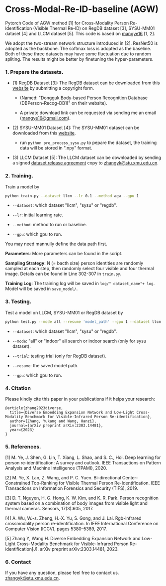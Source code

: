 # Cross-Modal-Re-ID-baseline (AGW) 
Pytorch Code of AGW method [1] for Cross-Modality Person Re-Identification (Visible Thermal Re-ID) on RegDB dataset [3],  SYSU-MM01 dataset [4] and LLCM dataset [5]. 
This code is based on [mangye16](https://github.com/mangye16/Cross-Modal-Re-ID-baseline) [1, 2].

We adopt the two-stream network structure introduced in [2]. ResNet50 is adopted as the backbone. The softmax loss is adopted as the baseline. 
Both of these three datasets may have some fluctuation due to random spliting. The results might be better by finetuning the hyper-parameters. 

### 1. Prepare the datasets.

- (1) RegDB Dataset [3]: The RegDB dataset can be downloaded from this [website](http://dm.dongguk.edu/link.html) by submitting a copyright form.

    - (Named: "Dongguk Body-based Person Recognition Database (DBPerson-Recog-DB1)" on their website). 

    - A private download link can be requested via sending me an email (mangye16@gmail.com). 
  
- (2) SYSU-MM01 Dataset [4]: The SYSU-MM01 dataset can be downloaded from this [website](http://isee.sysu.edu.cn/project/RGBIRReID.htm).

   - run `python pre_process_sysu.py` to pepare the dataset, the training data will be stored in ".npy" format.
 
- (3) LLCM Dataset [5]: The LLCM dataset can be downloaded by sending a signed [dataset release agreement](https://github.com/ZYK100/LLCM/blob/main/Agreement/LLCM%20DATASET%20RELEASE%20AGREEMENT.pdf) copy to zhangyk@stu.xmu.edu.cn. 


### 2. Training.
  Train a model by
  ```bash
python train.py --dataset llcm --lr 0.1 --method agw --gpu 1
```

  - `--dataset`: which dataset "llcm", "sysu" or "regdb".

  - `--lr`: initial learning rate.
  
  -  `--method`: method to run or baseline.
  
  - `--gpu`:  which gpu to run.

You may need mannully define the data path first.

**Parameters**: More parameters can be found in the script.

**Sampling Strategy**: N (= bacth size) person identities are randomly sampled at each step, then randomly select four visible and four thermal image. Details can be found in Line 302-307 in `train.py`.

**Training Log**: The training log will be saved in `log/" dataset_name"+ log`. Model will be saved in `save_model/`.

### 3. Testing.

Test a model on LLCM, SYSU-MM01 or RegDB dataset by 
  ```bash
python test.py --mode all --resume 'model_path' --gpu 1 --dataset llcm
```
  - `--dataset`: which dataset "llcm", "sysu" or "regdb".
  
  - `--mode`: "all" or "indoor" all search or indoor search (only for sysu dataset).
  
  - `--trial`: testing trial (only for RegDB dataset).
  
  - `--resume`: the saved model path.
  
  - `--gpu`:  which gpu to run.

### 4. Citation

Please kindly cite this paper in your publications if it helps your research:
```
@article{zhang2023diverse,
  title={Diverse Embedding Expansion Network and Low-Light Cross-Modality Benchmark for Visible-Infrared Person Re-identification},
  author={Zhang, Yukang and Wang, Hanzi},
  journal={arXiv preprint arXiv:2303.14481},
  year={2023}
}
```

###  5. References.

[1] M. Ye, J. Shen, G. Lin, T. Xiang, L. Shao, and S. C., Hoi. 	Deep learning for person re-identification: A survey and outlook. IEEE Transactions on Pattern Analysis and Machine Intelligence (TPAMI), 2020.

[2] M. Ye, X. Lan, Z. Wang, and P. C. Yuen. Bi-directional Center-Constrained Top-Ranking for Visible Thermal Person Re-Identification. IEEE Transactions on Information Forensics and Security (TIFS), 2019.

[3] D. T. Nguyen, H. G. Hong, K. W. Kim, and K. R. Park. Person recognition system based on a combination of body images from visible light and thermal cameras. Sensors, 17(3):605, 2017.

[4] A. Wu, W.-s. Zheng, H.-X. Yu, S. Gong, and J. Lai. Rgb-infrared crossmodality person re-identification. In IEEE International Conference on Computer Vision (ICCV), pages 5380–5389, 2017.

[5] Zhang Y, Wang H. Diverse Embedding Expansion Network and Low-Light Cross-Modality Benchmark for Visible-Infrared Person Re-identification[J]. arXiv preprint arXiv:2303.14481, 2023.

### 6. Contact

If you have any question, please feel free to contact us. zhangyk@stu.xmu.edu.cn.
